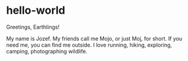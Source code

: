 # hello-world

Greetings, Earthlings!

My name is Jozef. My friends call me Mojo, or just Moj, for short. If you need me, you can find me outside. I love running, hiking, exploring, camping, photographing wildlife.
